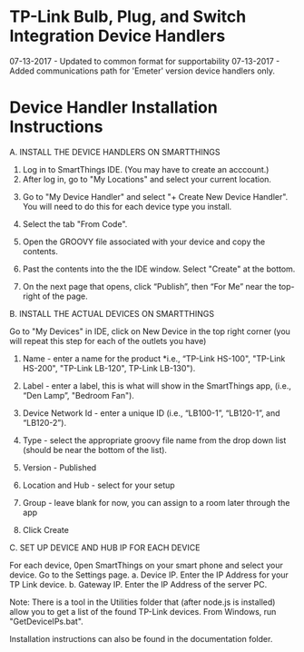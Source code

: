 # TP-Link Bulb, Plug, and Switch Integration Device Handlers

07-13-2017 - Updated to common format for supportability
07-13-2017 - Added communications path for 'Emeter' version device handlers only.

# Device Handler Installation Instructions

A.  INSTALL THE DEVICE HANDLERS ON SMARTTHINGS

1)	Log in to SmartThings IDE.  (You may have to create an acccount.)
2)	After log in, go to "My Locations" and select your current location.

3.	Go to "My Device Handler" and select "+ Create New Device Handler".  You will need to do this for each device type you install.

3.	Select the tab "From Code".

4.	Open the GROOVY file associated with your device and copy the contents.

5.	Past the contents into the the IDE window.  Select "Create" at the bottom.

6.	On the next page that opens, click “Publish”, then “For Me” near the top-right of the page. 

B.	INSTALL THE ACTUAL DEVICES ON SMARTTHINGS

Go to "My Devices" in IDE, click on New Device in the top right corner (you will repeat this step for each of the outlets you have)

1.	Name - enter a name for the product *i.e., “TP-Link HS-100", "TP-Link HS-200", "TP-Link LB-120", TP-Link LB-130").

2.	Label - enter a label, this is what will show in the SmartThings app, (i.e., “Den Lamp”, "Bedroom Fan").

3.	Device Network Id - enter a unique ID (i.e., “LB100-1”, “LB120-1”, and “LB120-2”).

4.	Type - select the appropriate groovy file name from the drop down list (should be near the bottom of the list).

5.	Version - Published

6.	Location and Hub - select for your setup

7.	Group - leave blank for now, you can assign to a room later through the app

8.	 Click Create

C.  SET UP DEVICE AND HUB IP FOR EACH DEVICE

For each device, 0pen SmartThings on your smart phone and select your device.  Go to the Settings page.
a.	Device IP.  Enter the IP Address for your TP Link device.
b.	Gateway IP.  Enter the IP Address of the server PC.

Note:  There is a tool in the Utilities folder that (after node.js is installed) allow you to get a list of the found TP-Link devices.  From Windows, run "GetDeviceIPs.bat".

Installation instructions can also be found in the documentation folder.
